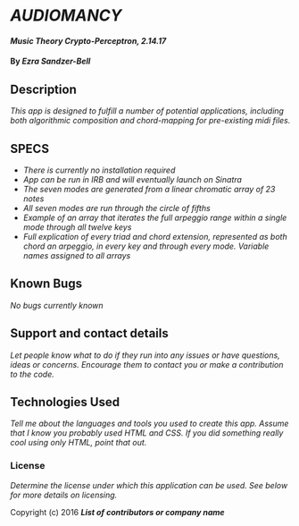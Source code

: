 # _AUDIOMANCY_

#### _Music Theory Crypto-Perceptron, 2.14.17_

#### By _**Ezra Sandzer-Bell**_

## Description

_This app is designed to fulfill a number of potential applications, including both algorithmic composition and chord-mapping for pre-existing midi files._

## SPECS

* _There is currently no installation required_
* _App can be run in IRB and will eventually launch on Sinatra_
* _The seven modes are generated from a linear chromatic array of 23 notes_
* _All seven modes are run through the circle of fifths_
* _Example of an array that iterates the full arpeggio range within a single mode through all twelve keys_
* _Full explication of every triad and chord extension, represented as both chord an arpeggio, in every key and through every mode. Variable names assigned to all arrays_

## Known Bugs

_No bugs currently known_

## Support and contact details

_Let people know what to do if they run into any issues or have questions, ideas or concerns.  Encourage them to contact you or make a contribution to the code._

## Technologies Used

_Tell me about the languages and tools you used to create this app. Assume that I know you probably used HTML and CSS. If you did something really cool using only HTML, point that out._

### License

*Determine the license under which this application can be used.  See below for more details on licensing.*

Copyright (c) 2016 **_List of contributors or company name_**
